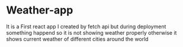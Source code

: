 # Weather-app
It is a First react app I created by fetch api but during deployment something happend so it is not showing weather properly otherwise it shows current weather of different cities around the world
